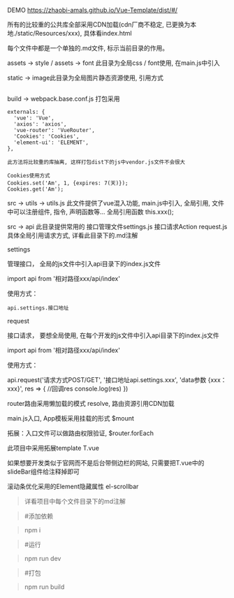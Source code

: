 
DEMO https://zhaobi-amals.github.io/Vue-Template/dist/#/

所有的比较重的公共库全部采用CDN加载(cdn厂商不稳定, 已更换为本地./static/Resources/xxx), 具体看index.html

每个文件中都是一个单独的.md文件, 标示当前目录的作用。


assets -> style / assets -> font 此目录为全局css / font使用, 在main.js中引入


static -> image此目录为全局图片静态资源使用, 引用方式

<image :src="'./static/image/logo.png'" alt="">

build -> webpack.base.conf.js 打包采用

    externals: {
      'vue': 'Vue',
      'axios': 'axios',
      'vue-router': 'VueRouter',
      'Cookies': 'Cookies',
      'element-ui': 'ELEMENT',
    },

    此方法将比较重的库抽离, 这样打包dist下的js中vendor.js文件不会很大

    Cookies使用方式
    Cookies.set('Am', 1, {expires: 7(天)});
    Cookies.get('Am');


src -> utils -> utils.js 此文件提供了vue混入功能, main.js中引入, 全局引用, 文件中可以注册组件, 指令, 声明函数等...  全局引用函数 this.xxx();


src -> api 此目录提供常用的 接口管理文件settings.js 接口请求Action request.js 具体全局引用请求方式, 详看此目录下的.md注解

settings

  管理接口， 全局的js文件中引入api目录下的index.js文件

  import api from '相对路径xxx/api/index'

  使用方式：

    api.settings.接口地址


request

  接口请求， 要想全局使用, 在每个开发的js文件中引入api目录下的index.js文件

  import api from '相对路径xxx/api/index'

  使用方式：

  api.request('请求方式POST/GET', '接口地址api.settings.xxx', 'data参数 {xxx：xxx}', res => {
      //回调res
      console.log(res)
  })


router路由采用懒加载的模式 resolve, 路由资源引用CDN加载


main.js入口, App模板采用挂载的形式 $mount

  拓展：入口文件可以做路由权限验证, $router.forEach



此项目中采用拓展template T.vue

如果想要开发类似于官网而不是后台带侧边栏的网站, 只需要把T.vue中的slideBar组件给注释掉即可

滚动条优化采用的Element隐藏属性 el-scrollbar


> 详看项目中每个文件目录下的md注解

> #添加依赖

> npm i

> #运行

> npm run dev

> #打包

> npm run build


